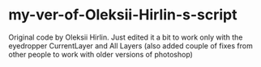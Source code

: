 # my-ver-of-Oleksii-Hirlin-s-script
Original code by Oleksii Hirlin.
Just edited it a bit to work only with the eyedropper CurrentLayer and All Layers
(also added couple of fixes from other people to work with older versions of photoshop)

